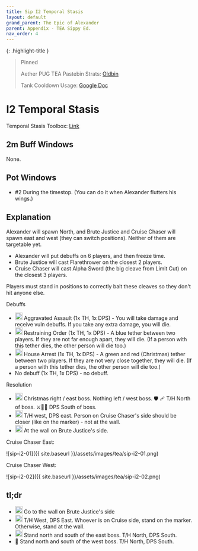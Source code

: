 ```yaml
---
title: Sip I2 Temporal Stasis
layout: default
grand_parent: The Epic of Alexander
parent: Appendix - TEA Sippy Ed.
nav_order: 4
---
```


<!-- prettier-ignore-start -->

{: .highlight-title }
> Pinned
>
> Aether PUG TEA Pastebin Strats: [Oldbin](https://pastebin.com/Xqa1zsPy)
>
> Tank Cooldown Usage: [Google Doc](https://docs.google.com/spreadsheets/d/1zB5NpvIR0J5uAybtYkqAn_gglnmYcSCo0b0mgSZagUg)
<!-- prettier-ignore-end -->

# I2 Temporal Stasis

Temporal Stasis Toolbox: [Link](https://ff14.toolboxgaming.space/?id=860745463802461&preview=1)

## 2m Buff Windows

None.

## Pot Windows

- #2 During the timestop. (You can do it when Alexander flutters his wings.)

## Explanation

Alexander will spawn North, and Brute Justice and Cruise Chaser will spawn east and west (they can switch positions). Neither of them are targetable yet.

- Alexander will put debuffs on 6 players, and then freeze time.
- Brute Justice will cast Flarethrower on the closest 2 players.
- Cruise Chaser will cast Alpha Sword (the big cleave from Limit Cut) on the closest 3 players.

Players must stand in positions to correctly bait these cleaves so they don't hit anyone else.

Debuffs

- <img src="{{ site.baseurl }}/assets/images/tea/AggravatedAssault.png" width="20px"> Aggravated Assault (1x TH, 1x DPS) - You will take damage and receive vuln debuffs. If you take any extra damage, you will die.
- <img src="{{ site.baseurl }}/assets/images/tea/RestrainingOrder.png" width="20px"> Restraining Order (1x TH, 1x DPS) - A blue tether between two players. If they are not far enough apart, they will die. (If a person with this tether dies, the other person will die too.)
- <img src="{{ site.baseurl }}/assets/images/tea/HouseArrest.png" width="20px"> House Arrest (1x TH, 1x DPS) - A green and red (Christmas) tether between two players. If they are not very close together, they will die. (If a person with this tether dies, the other person will die too.)
- No debuff (1x TH, 1x DPS) - no debuff.

Resolution

- <img src="{{ site.baseurl }}/assets/images/tea/HouseArrest.png" width="20px"> Christmas right / east boss. Nothing left / west boss. 🛡 🩹 T/H North of boss. ⚔️🏹🧙 DPS South of boss.
- <img src="{{ site.baseurl }}/assets/images/tea/RestrainingOrder.png" width="20px"> T/H west, DPS east. Person on Cruise Chaser's side should be closer (like on the marker) - not at the wall.
- <img src="{{ site.baseurl }}/assets/images/tea/AggravatedAssault.png" width="20px"> At the wall on Brute Justice's side.

Cruise Chaser East:

![sip-i2-01]({{ site.baseurl }}/assets/images/tea/sip-i2-01.png)

Cruise Chaser West:

![sip-i2-02]({{ site.baseurl }}/assets/images/tea/sip-i2-02.png)

## tl;dr

- <img src="{{ site.baseurl }}/assets/images/tea/AggravatedAssault.png" width="20px"> Go to the wall on Brute Justice's side
- <img src="{{ site.baseurl }}/assets/images/tea/RestrainingOrder.png" width="20px"> T/H West, DPS East. Whoever is on Cruise side, stand on the marker. Otherwise, stand at the wall.
- <img src="{{ site.baseurl }}/assets/images/tea/HouseArrest.png" width="20px"> Stand north and south of the east boss. T/H North, DPS South.
- 🚫 Stand north and south of the west boss. T/H North, DPS South.
